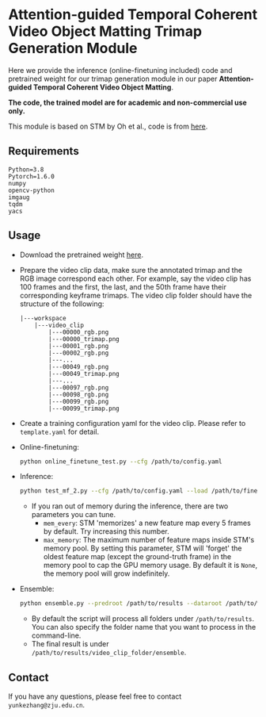 # Attention-guided Temporal Coherent Video Object Matting Trimap Generation Module

Here we provide the inference (online-finetuning included) code and pretrained weight for our trimap generation module in our paper **Attention-guided Temporal Coherent Video Object Matting**.

**The code, the trained model are for academic and non-commercial use only.**

This module is based on STM by Oh et al., code is from [here](https://github.com/seoungwugoh/STM).

## Requirements

```
Python=3.8
Pytorch=1.6.0
numpy
opencv-python
imgaug
tqdm
yacs
```

## Usage

* Download the pretrained weight [here](https://1drv.ms/u/s!AuG441T6ysq5hWA0GbH4A0tDfgWd?e=N4gD8i).

* Prepare the video clip data, make sure the annotated trimap and the RGB image correspond each other. For example, say the video clip has 100 frames and the first, the last, and the 50th frame have their corresponding keyframe trimaps. The video clip folder should have the structure of the following:

  ```
  |---workspace
      |---video_clip
          |---00000_rgb.png
          |---00000_trimap.png
          |---00001_rgb.png
          |---00002_rgb.png
          |---...
          |---00049_rgb.png
          |---00049_trimap.png
          |---...
          |---00097_rgb.png
          |---00098_rgb.png
          |---00099_rgb.png
          |---00099_trimap.png
  ```

* Create a training configuration yaml for the video clip. Please refer to `template.yaml` for detail.

* Online-finetuning:

  ```bash
  python online_finetune_test.py --cfg /path/to/config.yaml
  ```

* Inference:

  ```bash
  python test_mf_2.py --cfg /path/to/config.yaml --load /path/to/finedtuned_weight.pth --save /path/to/results
  ```

  * If you ran out of memory during the inference, there are two parameters you can tune.
    * `mem_every`: STM 'memorizes' a new feature map every 5 frames by default. Try increasing this number.
    * `max_memory`: The maximum number of feature maps inside STM's memory pool. By setting this parameter, STM will 'forget' the oldest feature map (except the ground-truth frame) in the memory pool to cap the GPU memory usage. By default it is `None`, the memory pool will grow indefinitely.

* Ensemble:

  ```bash
  python ensemble.py --predroot /path/to/results --dataroot /path/to/workspace [video_clip_folder1] [video_clip_folder2] ...
  ```

  * By default the script will process all folders under `/path/to/results`. You can also specify the folder name that you want to process in the command-line.
  * The final result is under `/path/to/results/video_clip_folder/ensemble`.


## Contact

If you have any questions, please feel free to contact `yunkezhang@zju.edu.cn`.
